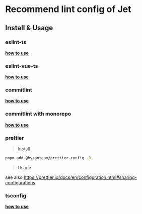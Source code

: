 # Recommend lint config of Jet

## Install & Usage

### eslint-ts

**[how to use](/packages/eslint-ts)**

### eslint-vue-ts

**[how to use](/packages/eslint-vue-ts)**

### commitlint

**[how to use](/packages/commitlint)**

### commitlint with monorepo

**[how to use](/packages/commitlint-monorepo)**

### prettier

> Install

```sh
pnpm add @byzanteam/prettier-config -D
```

> Usage

see also https://prettier.io/docs/en/configuration.html#sharing-configurations

### tsconfig

**[how to use](/packages/tsconfig)**
